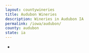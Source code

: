 ```yaml
---
layout: countywineries
title: Audubon Wineries
description: Wineries in Audubon IA
permalink: /iowa/audubon/
county: audubon
state: ia
---
```

-
